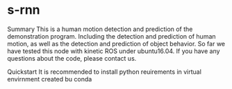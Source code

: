 # s-rnn



Summary
This is a human motion detection and prediction of the demonstration program. Including the detection and prediction of human motion, as well as the detection and prediction of object behavior. So far we have tested this node with kinetic ROS under ubuntu16.04. If you have any questions about the code, please contact us.



Quickstart
It is recommended to install python reuirements in virtual envirnment created bu conda


























